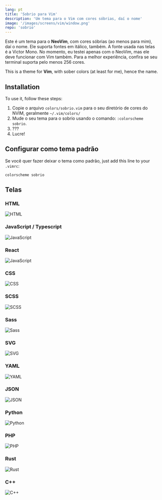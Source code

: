 ```yaml
---
lang: pt
title: 'Sobrio para Vim'
description: 'Um tema para o Vim com cores sóbrias, daí o nome'
image: '/images/screens/vim/window.png'
repo: 'sobrio'
---
```


Este é um tema para o **NeoVim**, com cores sóbrias (ao menos para mim), daí o nome. Ele suporta fontes em itálico, também. A fonte usada nas telas é a Victor Mono. No momento, eu testei apenas com o NeoVim, mas ele deve funcionar com Vim também. Para a melhor experiência, confira se seu terminal suporta pelo menos 256 cores.

This is a theme for **Vim**, with sober colors (at least for me), hence the name.

## Installation

To use it, follow these steps:

1. Copie o arquivo `colors/sobrio.vim` para o seu diretório de cores do NVIM, geralmente `~/.vim/colors/`
2. Mude o seu tema para o sobrio usando o comando: `:colorscheme sobrio`.
3. ???
4. Lucre!

## Configurar como tema padrão

Se você quer fazer deixar o tema como padrão, just add this line to your `.vimrc`:

```vim
colorscheme sobrio
```

## Telas

### HTML

![HTML](../images/screens/vim/html.png)

### JavaScript / Typescript

![JavaScript](../images/screens/vim/js.png)

### React

![JavaScript](../images/screens/vim/jsx.png)

### CSS

![CSS](../images/screens/vim/css.png)

### SCSS

![SCSS](../images/screens/vim/scss.png)

### Sass

![Sass](../images/screens/vim/sass.png)

### SVG

![SVG](../images/screens/vim/svg.png)

### YAML

![YAML](../images/screens/vim/yaml.png)

### JSON

![JSON](../images/screens/vim/json.png)

### Python

![Python](../images/screens/vim/python.png)

### PHP

![PHP](../images/screens/vim/php.png)

### Rust

![Rust](../images/screens/vim/rust.png)

### C++

![C++](../images/screens/vim/cpp.png)
